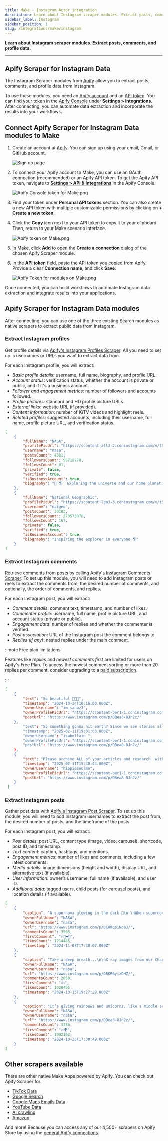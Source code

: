 ```yaml
---
title: Make - Instagram Actor integration
description: Learn about Instagram scraper modules. Extract posts, comments, and profile data.
sidebar_label: Instagram
sidebar_position: 1
slug: /integrations/make/instagram
---
```


**Learn about Instagram scraper modules. Extract posts, comments, and profile data.**

---

## Apify Scraper for Instagram Data

The Instagram Scraper modules from [Apify](https://apify.com) allow you to extract posts, comments, and profile data from Instagram.

To use these modules, you need an [Apify account](https://console.apify.com) and an [API token](https://docs.apify.com/platform/integrations/api#api-token). You can find your token in the [Apify Console](https://console.apify.com/) under **Settings > Integrations**. After connecting, you can automate data extraction and incorporate the results into your workflows.

## Connect Apify Scraper for Instagram Data modules to Make

1. Create an account at [Apify](https://console.apify.com/). You can sign up using your email, Gmail, or GitHub account.

    ![Sign up page](images/instagram/Apify_Make_Sign_up_page.png)

1. To connect your Apify account to Make, you can use an OAuth connection (recommended) or an Apify API token. To get the Apify API token, navigate to **[Settings > API & Integrations](https://console.apify.com/settings/integrations)** in the Apify Console.

    ![Apify Console token for Make.png](images/Apify_Console_token_for_Make.png)

1. Find your token under **Personal API tokens** section. You can also create a new API token with multiple customizable permissions by clicking on **+ Create a new token**.
1. Click the **Copy** icon next to your API token to copy it to your clipboard. Then, return to your Make scenario interface.


    ![Apify token on Make.png](images/Apify_token_on_Make.png)

1. In Make, click **Add** to open the **Create a connection** dialog of the chosen Apify Scraper module.
1. In the **API token** field, paste the API token you copied from Apify. Provide a clear **Connection name**, and click **Save**.

    ![Apify Token for modules on Make.png](images/instagram/Apify_Token_for_modules_on_Make.png)

Once connected, you can build workflows to automate Instagram data extraction and integrate results into your applications.

## Apify Scraper for Instagram Data modules

After connecting, you can use one of the three existing Search modules as native scrapers to extract public data from Instagram.

### Extract Instagram profiles

Get profile details via [Apify's Instagram Profiles Scraper](https://apify.com/apify/instagram-profile-scraper). All you need to set up is usernames or URLs you want to extract data from.

For each Instagram profile, you will extract:

- _Basic profile details_: username, full name, biography, and profile URL.
- _Account status_: verification status, whether the account is private or public, and if it's a business account.
- _Follower and engagement metrics_: number of followers and accounts followed.
- _Profile pictures_: standard and HD profile picture URLs.
- _External links_: website URL (if provided).
- _Content information_: number of IGTV videos and highlight reels.
- _Related profiles_: suggested accounts, including their username, full name, profile picture URL, and verification status.

```json title="Profile data, shortened sample"
[
    {
        "fullName": "NASA",
        "profilePicUrl": "https://scontent-atl3-2.cdninstagram.com/v/t51.2885-19/29090066_159271188110124_1152068159029641216_n.jpg?stp=dst-jpg_e0_s150x150_tt6&_nc_ht=scontent-atl3-2.cdninstagram.com&_nc_cat=1&_nc_oc=Q6cZ2AHA8W2z8Q8c-m6E-NgP2su5m59iPYiKVnQlhOBQsfJhVbSzs1AMZMECpvJPB_LanuQ&_nc_ohc=1vXGhkEoh-oQ7kNvgErK0o3&_nc_gid=f2687478a00141a1b759031727c45f9c&edm=AOQ1c0wBAAAA&ccb=7-5&oh=00_AYBBdI58EkpbDvplnxGKsqMUNzd7IYS1GzG-F3fb493okg&oe=67B983E9&_nc_sid=8b3546",
        "username": "nasa",
        "postsCount": 4381,
        "followersCount": 96718778,
        "followsCount": 81,
        "private": false,
        "verified": true,
        "isBusinessAccount": true,
        "biography": "🚀 🌎  Exploring the universe and our home planet. Verification: nasa.gov/socialmedia"
    },
    {
        "fullName": "National Geographic",
        "profilePicUrl": "https://scontent-lga3-3.cdninstagram.com/v/t51.2885-19/476424694_3911047592506753_8995392926225146489_n.jpg?stp=dst-jpg_e0_s150x150_tt6&_nc_ht=scontent-lga3-3.cdninstagram.com&_nc_cat=1&_nc_oc=Q6cZ2AHN-FkuOj4TjoJuFvCdSEHSAA2nPN9hSjUK1b1phJY5bDOJjsQVtvzHguB7UvZVA78&_nc_ohc=Nw5ra__Z3vEQ7kNvgG9nmDU&_nc_gid=dfd92e92eeda46f99367b1eaa093ff3a&edm=AOQ1c0wBAAAA&ccb=7-5&oh=00_AYDUu2rnJb1CKhHODZr7GGg142G24F_Sxb0cVh7gRqUn1g&oe=67B97B88&_nc_sid=8b3546",
        "username": "natgeo",
        "postsCount": 30103,
        "followersCount": 279573878,
        "followsCount": 167,
        "private": false,
        "verified": true,
        "isBusinessAccount": true,
        "biography": "Inspiring the explorer in everyone 🌎"
    }
]
```

### Extract Instagram comments

Retrieve comments from posts by calling [Apify's Instagram Comments Scraper](https://apify.com/apify/instagram-comment-scraper).  To set up this module, you will need to add Instagram posts or reels to extract the comments from, the desired number of comments, and optionally, the order of comments, and replies.

For each Instagram post, you will extract:

- _Comment details_: comment text, timestamp, and number of likes.
- _Commenter profile_: username, full name, profile picture URL, and account status (private or public).
- _Engagement data_: number of replies and whether the commenter is verified.
- _Post association_: URL of the Instagram post the comment belongs to.
- _Replies (if any)_: nested replies under the main comment.

:::note Free plan limitations

Features like _replies_ and _newest comments first_ are limited for users on Apify's Free Plan. To access the newest comment sorting or more than 20 replies per comment, consider upgrading to a [paid subscription](https://apify.com/pricing).

:::

```json title="Comment data, shortened sample"
[
    {
        "text": "So beautiful 🥲🥹✨",
        "timestamp": "2024-10-24T10:16:00.000Z",
        "ownerUsername": "im_sanaz3",
        "ownerProfilePicUrl": "https://scontent-ber1-1.cdninstagram.com/v/t51.2885-19/475976048_1321670355521757_8632924050781709835_n.jpg?stp=dst-jpg_e0_s150x150_tt6&_nc_ht=scontent-ber1-1.cdninstagram.com&_nc_cat=109&_nc_oc=Q6cZ2AHRZYgJDKz3fcI9QKX0mLmjyXeZOpQxGcUhRqH71pVWJMe0YOr2d7BqTu5-kLCdJsU&_nc_ohc=Z8izKMKm5QAQ7kNvgGSfNLs&_nc_gid=f12dbe88e285431d800ffc93637264f1&edm=AId3EpQBAAAA&ccb=7-5&oh=00_AYAacAhAy2-oAy8D-_z_MP_2sI59yqf9t5tdz5uvrlH3NA&oe=67B9A2A2&_nc_sid=f5838a",
        "postUrl": "https://www.instagram.com/p/DBea8-8Jn2z/"
    },
        "text": "So something gonna hit earth? Since we see stories all over internet. Please give us the details 😂",
        "timestamp": "2025-02-11T19:01:03.000Z",
        "ownerUsername": "isabellain_",
        "ownerProfilePicUrl": "https://scontent-ber1-1.cdninstagram.com/v/t51.2885-19/477089999_1404980843702640_3169514283121086597_n.jpg?stp=dst-jpg_e0_s150x150_tt6&_nc_ht=scontent-ber1-1.cdninstagram.com&_nc_cat=100&_nc_oc=Q6cZ2AHRZYgJDKz3fcI9QKX0mLmjyXeZOpQxGcUhRqH71pVWJMe0YOr2d7BqTu5-kLCdJsU&_nc_ohc=f3WerXJOT3IQ7kNvgGSWaW3&_nc_gid=f12dbe88e285431d800ffc93637264f1&edm=AId3EpQBAAAA&ccb=7-5&oh=00_AYAXqkREDSM9YNfa14dKLPp8uuHQgwAIb_zKvYA4W_I_Pg&oe=67B98B5E&_nc_sid=f5838a",
        "postUrl": "https://www.instagram.com/p/DBea8-8Jn2z/"
    },
    {
        "text": "Please archive ALL of your articles and research  with and about women making history with NASA before you remove the data from your websites.  And while you’re at it, remove the word men and stick to just names, fair is fair and there won’t be any sex called out in any of your articles.",
        "timestamp": "2025-02-11T15:40:44.000Z",
        "ownerUsername": "hippiesoulmo",
        "ownerProfilePicUrl": "https://scontent-ber1-1.cdninstagram.com/v/t51.2885-19/471553535_3637106739845033_7912985502669751019_n.jpg?stp=dst-jpg_e0_s150x150_tt6&_nc_ht=scontent-ber1-1.cdninstagram.com&_nc_cat=105&_nc_oc=Q6cZ2AHRZYgJDKz3fcI9QKX0mLmjyXeZOpQxGcUhRqH71pVWJMe0YOr2d7BqTu5-kLCdJsU&_nc_ohc=2NKox-3InPkQ7kNvgHMdSEH&_nc_gid=f12dbe88e285431d800ffc93637264f1&edm=AId3EpQBAAAA&ccb=7-5&oh=00_AYD1tLwbEVW58ey9hxlvkO6nFKVr-VmIgzbZFPnF3mL83w&oe=67B9942E&_nc_sid=f5838a",
        "postUrl": "https://www.instagram.com/p/DBea8-8Jn2z/"
    }
 ]
```

### Extract Instagram posts

Gather post data with [Apify's Instagram Post Scraper](https://apify.com/apify/instagram-post-scraper). To set up this module, you will need to add Instagram usernames to extract the post from, the desired number of posts, and the timeframe of the posts.

For each Instagram post, you will extract:

- _Post details_: post URL, content type (image, video, carousel), shortcode, post ID, and timestamp.
- _Text content_: caption, hashtags, and mentions.
- _Engagement metrics_: number of likes and comments, including a few latest comments.
- _Media details_: image dimensions (height and width), display URL, and alternative text (if available).
- _User information_: owner’s username, full name (if available), and user ID.
- _Additional data_: tagged users, child posts (for carousel posts), and location details (if available).

```json title="Post data, shortened sample"
[
    {
        "caption": "A supernova glowing in the dark 🌟⁣\n ⁣\nWhen supernova remnant SN 1006 first appeared in the sky in 1006 C.E., it was far brighter than Venus and visible during the daytime for weeks. From that moment on, it occupied the hearts of astronomers all over the world; it has been studied from the ground and from space many times.⁣\n ⁣\nIn this image, visible, radio, and X-ray data combine to give us that blue (and red) view of the remnant’s full shell – the debris field that was created when a white dwarf star exploded and sent material hurtling into space.⁣\n ⁣\nScientists believe SN 1006 is a Type Ia supernova. This class of supernova is caused when a white dwarf never lets another star go: either it pulls too much mass from a companion star and explodes, or it merges with another white dwarf and explodes. Understanding Type Ia supernovas is especially important because astronomers use observations of these explosions in distant galaxies as mileposts to mark the expansion of the universe.⁣\n ⁣\nImage description: This supernova remnant looks like a bubble filled with blue and red clouds of dust and gas, floating amid a million stars. These stars are visible all around the bubble and even can be seen peeking through it.⁣\n ⁣\nCredit: NASA, ESA, and Z. Levay (STScI)⁣\n ⁣\n#NASA #Supernova #Stars #IVE #Astronomy #Hubble #Chandra #Clouds #아이브 #SupernovaLove #DavidGuetta",
        "ownerFullName": "NASA",
        "ownerUsername": "nasa",
        "url": "https://www.instagram.com/p/DCHmqs1NoaJ/",
        "commentsCount": 3565,
        "firstComment": "🔥🙌❤️👏",
        "likesCount": 1214485,
        "timestamp": "2024-11-08T17:30:07.000Z"
    },
    {
        "caption": "Take a deep breath...\n\nX-ray images from our Chandra X-ray Observatory helped astronomers confirm that most of the oxygen in the universe is synthesized in massive stars. So, everybody say \"thank you\" to supernova remnants (SNRs) like this one, which has enough oxygen for thousands of solar systems.\n\nSupernova remnants are, naturally, the remains of exploded stars. They're extremely important for understanding our galaxy. If it weren't for SNRs, there would be no Earth, no plants, animals, or people. This is because all the elements heavier than iron were made in a supernova explosion, so the only reason we find these elements on Earth or in our solar system — or any other extrasolar planetary system — is because those elements were formed during a supernova.\n\n@nasachandraxray's data is represented in this image by blue and purple, while optical data from @nasahubble and the Very Large Telescope in Chile are in red and green.\n\nImage description: The darkness of space is almost covered by the array of objects in this image. Stars of different sizes are strewn about, while a blue and red bubble of gas is at the center. An area of pink and green covers the bottom-right corner.\n\nCredit: X-ray (NASA/CXC/ESO/F.Vogt et al); Optical (ESO/VLT/MUSE), Optical (NASA/STScI)\n\n#NASA #Supernova #Space #Universe #Astronomy #Astrophotography #Telescope #Xray",
        "ownerFullName": "NASA",
        "ownerUsername": "nasa",
        "url": "https://www.instagram.com/p/DBKBByizDHZ/",
        "commentsCount": 2050,
        "firstComment": "👍",
        "likesCount": 1020495,
        "timestamp": "2024-10-15T19:27:29.000Z"
    },
    {
        "caption": "It’s giving rainbows and unicorns, like a middle school binder 🦄🌈 ⁣⁣\n⁣⁣\nMeet NGC 602, a young star cluster in the Small Magellanic Cloud (one of our satellite galaxies), where astronomers using @NASAWebb have found candidates for the first brown dwarfs outside of our galaxy.  This star cluster has a similar environment to the kinds of star-forming regions that would have existed in the early universe—with very low amounts of elements heavier than hydrogen and helium. It’s drastically different from our own solar neighborhood and close enough to study in detail. ⁣⁣\n ⁣⁣\nBrown dwarfs are… not quite stars, but also not quite gas giant planets either. Typically they range from about 13 to 75 Jupiter masses. They are sometimes free-floating and not gravitationally bound to a star, like a planet would be. But they do share some characteristics with exoplanets, like storm patterns and atmospheric composition. ⁣⁣\n\n@NASAHubble showed us that NGC 602 harbors some very young low-mass stars; Webb is showing us how significant and extensive objects like brown dwarfs are in this cluster. Scientists are excited to better be able to understand how they form, particularly in an environment similar to the harsh conditions of the early universe.⁣⁣\n ⁣⁣\nRead more at the link in @ESAWebb’s bio. ⁣⁣\n ⁣⁣\nImage description: A two image swipe-through of a star cluster is shown inside a large nebula of many-coloured gas and dust. The material forms dark ridges and peaks of gas and dust surrounding the cluster, lit on the inner side, while layers of diffuse, translucent clouds blanket over them. Around and within the gas, a huge number of distant galaxies can be seen, some quite large, as well as a few stars nearer to us which are very large and bright.⁣⁣\n ⁣⁣\nImage Credit: ESA/Webb, NASA & CSA, P. Zeidler, E. Sabbi, A. Nota, M. Zamani (ESA/Webb)⁣⁣\n ⁣⁣\n#JWST #Webb #JamesWebbSpaceTelescope #NGC602 #browndwarf #space #NASA #ESA",
        "ownerFullName": "NASA",
        "ownerUsername": "nasa",
        "url": "https://www.instagram.com/p/DBea8-8Jn2z/",
        "commentsCount": 3356,
        "firstComment": "🔥🌍",
        "likesCount": 1092162,
        "timestamp": "2024-10-23T17:38:49.000Z"
    }
]
```

## Other scrapers available

There are other native Make Apps powered by Apify. You can check out Apify Scraper for:

- [TikTok Data](/platform/integrations/make/tiktok)
- [Google Search](/platform/integrations/make/search)
- [Google Maps Emails Data](/platform/integrations/make/maps)
- [YouTube Data](/platform/integrations/make/youtube)
- [AI crawling](/platform/integrations/make/ai-crawling)
- [Amazon](/platform/integrations/make/amazon)

And more! Because you can access any of our 4,500+ scrapers on Apify Store by using the [general Apify connections](https://www.make.com/en/integrations/apify).
